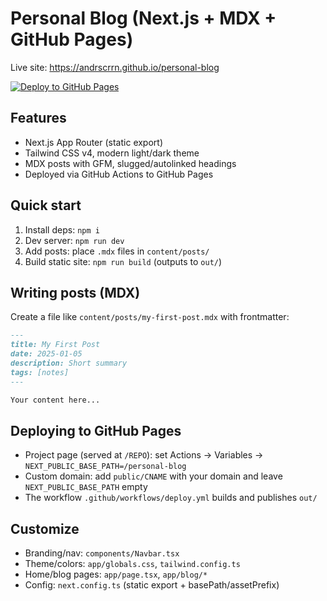 # Personal Blog (Next.js + MDX + GitHub Pages)

Live site: https://andrscrrn.github.io/personal-blog

[![Deploy to GitHub Pages](https://github.com/andrscrrn/personal-blog/actions/workflows/deploy.yml/badge.svg)](https://github.com/andrscrrn/personal-blog/actions/workflows/deploy.yml)

## Features

- Next.js App Router (static export)
- Tailwind CSS v4, modern light/dark theme
- MDX posts with GFM, slugged/autolinked headings
- Deployed via GitHub Actions to GitHub Pages

## Quick start

1. Install deps: `npm i`
2. Dev server: `npm run dev`
3. Add posts: place `.mdx` files in `content/posts/`
4. Build static site: `npm run build` (outputs to `out/`)

## Writing posts (MDX)

Create a file like `content/posts/my-first-post.mdx` with frontmatter:

```md
---
title: My First Post
date: 2025-01-05
description: Short summary
tags: [notes]
---

Your content here...
```

## Deploying to GitHub Pages

- Project page (served at `/REPO`): set Actions → Variables → `NEXT_PUBLIC_BASE_PATH=/personal-blog`
- Custom domain: add `public/CNAME` with your domain and leave `NEXT_PUBLIC_BASE_PATH` empty
- The workflow `.github/workflows/deploy.yml` builds and publishes `out/`

## Customize

- Branding/nav: `components/Navbar.tsx`
- Theme/colors: `app/globals.css`, `tailwind.config.ts`
- Home/blog pages: `app/page.tsx`, `app/blog/*`
- Config: `next.config.ts` (static export + basePath/assetPrefix)
